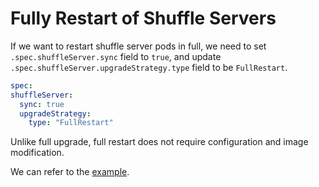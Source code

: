 <!--
  ~ Licensed to the Apache Software Foundation (ASF) under one or more
  ~ contributor license agreements.  See the NOTICE file distributed with
  ~ this work for additional information regarding copyright ownership.
  ~ The ASF licenses this file to You under the Apache License, Version 2.0
  ~ (the "License"); you may not use this file except in compliance with
  ~ the License.  You may obtain a copy of the License at
  ~
  ~    http://www.apache.org/licenses/LICENSE-2.0
  ~
  ~ Unless required by applicable law or agreed to in writing, software
  ~ distributed under the License is distributed on an "AS IS" BASIS,
  ~ WITHOUT WARRANTIES OR CONDITIONS OF ANY KIND, either express or implied.
  ~ See the License for the specific language governing permissions and
  ~ limitations under the License.
  -->

# Fully Restart of Shuffle Servers

If we want to restart shuffle server pods in full, we need to set `.spec.shuffleServer.sync` field to `true`, and
update `.spec.shuffleServer.upgradeStrategy.type` field to be `FullRestart`.

```yaml
spec:
shuffleServer:
  sync: true
  upgradeStrategy:
    type: "FullRestart"
```

Unlike full upgrade, full restart does not require configuration and image modification.

We can refer to the [example](rss-full-restart.yaml).
